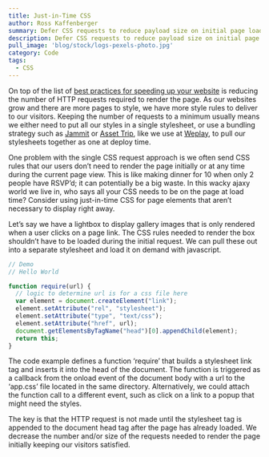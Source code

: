 ```yaml
---
title: Just-in-Time CSS
author: Ross Kaffenberger
summary: Defer CSS requests to reduce payload size on initial page load
description: Defer CSS requests to reduce payload size on initial page load
pull_image: 'blog/stock/logs-pexels-photo.jpg'
category: Code
tags:
  - CSS
---
```

On top of the list of [best practices for speeding up your website][1] is reducing the number of HTTP requests required to render the page. As our websites grow and there are more pages to style, we have more style rules to deliver to our visitors. Keeping the number of requests to a minimum usually means we either need to put all our styles in a single stylesheet, or use a bundling strategy such as [Jammit][2] or [Asset Trip][3], like we use at [Weplay][4], to pull our stylesheets together as one at deploy time.

One problem with the single CSS request approach is we often send CSS rules that our users don’t need to render the page initially or at any time during the current page view. This is like making dinner for 10 when only 2 people have RSVP’d; it can potentially be a big waste. In this wacky ajaxy world we live in, who says all your CSS needs to be on the page at load time? Consider using just-in-time CSS for page elements that aren’t necessary to display right away.

Let’s say we have a lightbox to display gallery images that is only rendered when a user clicks on a page link. The CSS rules needed to render the box shouldn’t have to be loaded during the initial request. We can pull these out into a separate stylesheet and load it on demand with javascript.

```javascript
// Demo
// Hello World

function require(url) {
  // logic to determine url is for a css file here
  var element = document.createElement("link");
  element.setAttribute("rel", "stylesheet");
  element.setAttribute("type", "text/css");
  element.setAttribute("href", url);
  document.getElementsByTagName("head")[0].appendChild(element);
  return this;
}

```

The code example defines a function ‘require’ that builds a stylesheet link tag and inserts it into the head of the document. The function is triggered as a callback from the onload event of the document body with a url to the ‘app.css’ file located in the same directory. Alternatively, we could attach the function call to a different event, such as click on a link to a popup that might need the styles.

The key is that the HTTP request is not made until the stylesheet tag is appended to the document head tag after the page has already loaded. We decrease the number and/or size of the requests needed to render the page initially keeping our visitors satisfied.

[1]:	http://developer.yahoo.com/performance/rules.html
[2]:	http://documentcloud.github.com/jammit/
[3]:	http://github.com/brynary/asset-trip
[4]:	http://www.weplay.com
